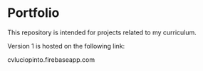 # Portfolio

This repository is intended for projects related to my curriculum.

Version 1 is hosted on the following link:

cvluciopinto.firebaseapp.com
